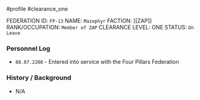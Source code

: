#profile #clearance_one 

FEDERATION ID: `FP-13`
NAME: `Mazephyr`
FACTION: [[ZAP]]
RANK/OCCUPATION: `Member of ZAP`
CLEARANCE LEVEL: ONE
STATUS: `On Leave`

### Personnel Log
- `08.07.2200` - Entered into service with the Four Pillars Federation

### History / Background
- N/A
